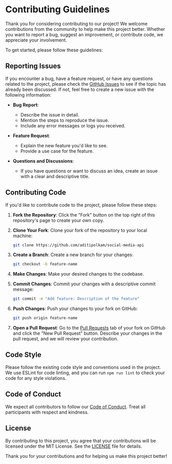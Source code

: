 # Contributing Guidelines

Thank you for considering contributing to our project! We welcome contributions from the community to help make this project better. Whether you want to report a bug, suggest an improvement, or contribute code, we appreciate your involvement.

To get started, please follow these guidelines:

## Reporting Issues

If you encounter a bug, have a feature request, or have any questions related to the project, please check the [GitHub Issues](https://github.com/aditipolkam/social-media-api/issues) to see if the topic has already been discussed. If not, feel free to create a new issue with the following information:

- **Bug Report**:
  - Describe the issue in detail.
  - Mention the steps to reproduce the issue.
  - Include any error messages or logs you received.

- **Feature Request**:
  - Explain the new feature you'd like to see.
  - Provide a use case for the feature.

- **Questions and Discussions**:
  - If you have questions or want to discuss an idea, create an issue with a clear and descriptive title.

## Contributing Code

If you'd like to contribute code to the project, please follow these steps:

1. **Fork the Repository**: Click the "Fork" button on the top right of this repository's page to create your own copy.

2. **Clone Your Fork**: Clone your fork of the repository to your local machine:

   ```bash
   git clone https://github.com/aditipolkam/social-media-api
   ```

3. **Create a Branch**: Create a new branch for your changes:

   ```bash
   git checkout -b feature-name
   ```

4. **Make Changes**: Make your desired changes to the codebase.

5. **Commit Changes**: Commit your changes with a descriptive commit message:

   ```bash
   git commit -m "Add feature: Description of the feature"
   ```

6. **Push Changes**: Push your changes to your fork on GitHub:

   ```bash
   git push origin feature-name
   ```

7. **Open a Pull Request**: Go to the [Pull Requests](https://github.com/aditipolkam/social-media-api/pulls) tab of your fork on GitHub and click the "New Pull Request" button. Describe your changes in the pull request, and we will review your contribution.

## Code Style

Please follow the existing code style and conventions used in the project. We use ESLint for code linting, and you can run `npm run lint` to check your code for any style violations.

## Code of Conduct

We expect all contributors to follow our [Code of Conduct](CODE_OF_CONDUCT.md). Treat all participants with respect and kindness.

## License

By contributing to this project, you agree that your contributions will be licensed under the MIT License. See the [LICENSE](LICENSE) file for details.

Thank you for your contributions and for helping us make this project better!